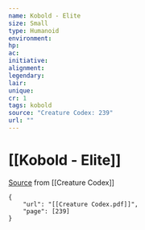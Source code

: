 ```yaml
---
name: Kobold - Elite
size: Small
type: Humanoid
environment: 
hp: 
ac: 
initiative: 
alignment: 
legendary: 
lair: 
unique: 
cr: 1
tags: kobold
source: "Creature Codex: 239"
url: ""
---
```

# [[Kobold - Elite]]

[Source](zotero://open-pdf/library/items/NTNKJRHG?page=239) from [[Creature Codex]]

```pdf
{
	"url": "[[Creature Codex.pdf]]",
	"page": [239]
}
```

